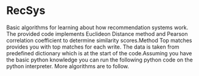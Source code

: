 # RecSys
Basic algorithms for learning about how recommendation systems work.
The provided code implements Euclideon Distance method and Pearson correlation coefficient to determine similarity scores.Method Top matches provides you with top matches for each write. The data is taken from predefined dictionary which is at the start of the code.Assuming you have the basic python knowledge you can run the following python code on the python interpreter. More algorithms are to follow.
